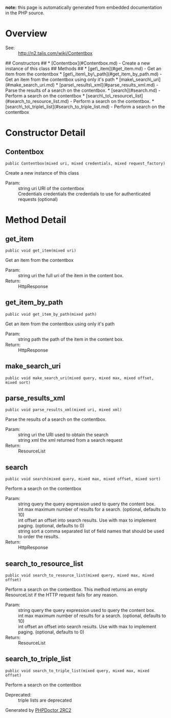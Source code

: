 **note:** this page is automatically generated from embedded documentation in the PHP source.

# Overview #

<dl>
<dt>See:</dt>
<dd><a href='http://n2.talis.com/wiki/Contentbox'>http://n2.talis.com/wiki/Contentbox</a></dd>
</dl>
## Constructors ##
  * [Contentbox](#Contentbox.md) - Create a new instance of this class
## Methods ##
  * [get\_item](#get_item.md) - Get an item from the contentbox
  * [get\_item\_by\_path](#get_item_by_path.md) - Get an item from the contentbox using only it's path
  * [make\_search\_uri](#make_search_uri.md)
  * [parse\_results\_xml](#parse_results_xml.md) - Parse the results of a search on the contentbox.
  * [search](#search.md) - Perform a search on the contentbox
  * [search\_to\_resource\_list](#search_to_resource_list.md) - Perform a search on the contentbox.
  * [search\_to\_triple\_list](#search_to_triple_list.md) - Perform a search on the contentbox

# Constructor Detail #

## Contentbox ##

```
public Contentbox(mixed uri, mixed credentials, mixed request_factory)
```

Create a new instance of this class<dl>
<dt>Param:</dt>
<dd>string uri URI of the contentbox</dd>
<dd>Credentials credentials the credentials to use for authenticated requests (optional)</dd>
</dl>


# Method Detail #

## get\_item ##

```
public void get_item(mixed uri)
```

Get an item from the contentbox<dl>
<dt>Param:</dt>
<dd>string uri the full uri of the item in the content box.</dd>
<dt>Return:</dt>
<dd>HttpResponse</dd>
</dl>


## get\_item\_by\_path ##

```
public void get_item_by_path(mixed path)
```

Get an item from the contentbox using only it's path<dl>
<dt>Param:</dt>
<dd>string path the path of the item in the content box.</dd>
<dt>Return:</dt>
<dd>HttpResponse</dd>
</dl>


## make\_search\_uri ##

```
public void make_search_uri(mixed query, mixed max, mixed offset, mixed sort)
```



## parse\_results\_xml ##

```
public void parse_results_xml(mixed uri, mixed xml)
```

Parse the results of a search on the contentbox.<dl>
<dt>Param:</dt>
<dd>string uri the URI used to obtain the search</dd>
<dd>string xml the xml returned from a search request</dd>
<dt>Return:</dt>
<dd>ResourceList</dd>
</dl>


## search ##

```
public void search(mixed query, mixed max, mixed offset, mixed sort)
```

Perform a search on the contentbox<dl>
<dt>Param:</dt>
<dd>string query the query expression used to query the content box.</dd>
<dd>int max maximum number of results for a search. (optional, defaults to 10)</dd>
<dd>int offset an offset into search results. Use with max to implement paging. (optional, defaults to 0)</dd>
<dd>string sort a comma separated list of field names that should be used to order the results.</dd>
<dt>Return:</dt>
<dd>HttpResponse</dd>
</dl>


## search\_to\_resource\_list ##

```
public void search_to_resource_list(mixed query, mixed max, mixed offset)
```

Perform a search on the contentbox. This method returns an empty ResourceList if the HTTP request fails for any reason.<dl>
<dt>Param:</dt>
<dd>string query the query expression used to query the content box.</dd>
<dd>int max maximum number of results for a search. (optional, defaults to 10)</dd>
<dd>int offset an offset into search results. Use with max to implement paging. (optional, defaults to 0)</dd>
<dt>Return:</dt>
<dd>ResourceList</dd>
</dl>


## search\_to\_triple\_list ##

```
public void search_to_triple_list(mixed query, mixed max, mixed offset)
```

Perform a search on the contentbox<dl>
<dt>Deprecated:</dt>
<dd>triple lists are deprecated</dd>
</dl>




Generated by [PHPDoctor 2RC2](http://phpdoctor.sourceforge.net/)